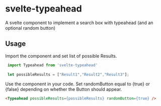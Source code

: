 # svelte-typeahead
A svelte component to implement a search box with typeahead (and an optional random button)

## Usage

Import the component and set list of possible Results.

```javascript
 import Typeahead from 'svelte-typeahead'
 
 let possibleResults = ["Result1","Result2","Result3"];
```

Use the component in your code. Set randomButton equal to {true} or {false} depending on whether the Button should appear.

```html
<Typeahead possibleResults={possibleResults} randomButton={true} />
```

